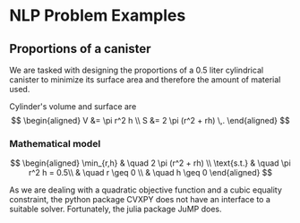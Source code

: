 # NLP Problem Examples

## Proportions of a canister
We are tasked with designing the proportions of a 0.5 liter cylindrical canister to minimize its surface area and therefore the amount of material used.

Cylinder's volume and surface are
$$
\begin{aligned}
	V &= \pi r^2 h \\
	S &= 2 \pi (r^2 + rh) \,.
\end{aligned}
$$

### Mathematical model
$$
\begin{aligned}
	\min_{r,h} & \quad 2 \pi (r^2 + rh) \\
	\text{s.t.} & \quad \pi r^2 h = 0.5\\
							& \quad r \geq 0 \\
							& \quad h \geq 0 
\end{aligned}
$$

As we are dealing with a quadratic objective function and a cubic equality constraint, the python package CVXPY does not have an interface to a suitable solver. Fortunately, the julia package JuMP does.
